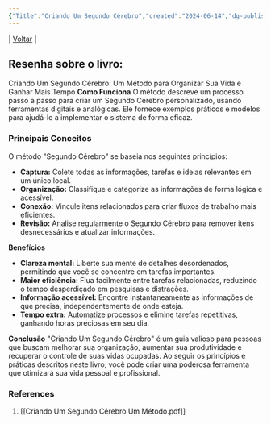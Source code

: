 ```yaml
---
{"Title":"Criando Um Segundo Cérebro","created":"2024-06-14","dg-publish":true,"tags":["pessoal/livros","pessoal/ReviewCaos"],"permalink":"/4.Review do Caos/Criando Um Segundo Cérebro/","dgPassFrontmatter":true}
---
```


| [Voltar](index) |
## Resenha sobre o livro:
Criando Um Segundo Cérebro: Um Método para Organizar Sua Vida e Ganhar Mais Tempo
**Como Funciona**
O método descreve um processo passo a passo para criar um Segundo Cérebro personalizado, usando ferramentas digitais e analógicas. Ele fornece exemplos práticos e modelos para ajudá-lo a implementar o sistema de forma eficaz.
### Principais Conceitos
O método "Segundo Cérebro" se baseia nos seguintes princípios:
* **Captura:** Colete todas as informações, tarefas e ideias relevantes em um único local.
* **Organização:** Classifique e categorize as informações de forma lógica e acessível.
* **Conexão:** Vincule itens relacionados para criar fluxos de trabalho mais eficientes.
* **Revisão:** Analise regularmente o Segundo Cérebro para remover itens desnecessários e atualizar informações.

**Benefícios**
* **Clareza mental:** Liberte sua mente de detalhes desordenados, permitindo que você se concentre em tarefas importantes.
* **Maior eficiência:** Flua facilmente entre tarefas relacionadas, reduzindo o tempo desperdiçado em pesquisas e distrações.
* **Informação acessível:** Encontre instantaneamente as informações de que precisa, independentemente de onde esteja.
* **Tempo extra:** Automatize processos e elimine tarefas repetitivas, ganhando horas preciosas em seu dia.

**Conclusão**
"Criando Um Segundo Cérebro" é um guia valioso para pessoas que buscam melhorar sua organização, aumentar sua produtividade e recuperar o controle de suas vidas ocupadas. Ao seguir os princípios e práticas descritos neste livro, você pode criar uma poderosa ferramenta que otimizará sua vida pessoal e profissional.
### References
1. [[Criando Um Segundo Cérebro Um Método.pdf]]


